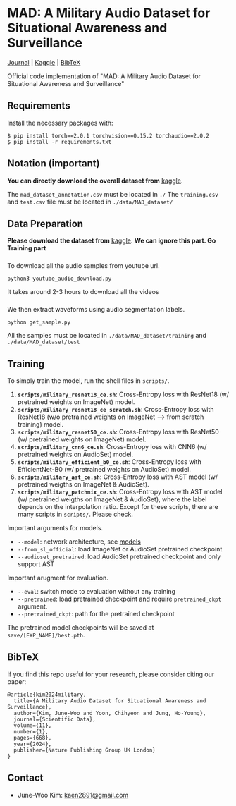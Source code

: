 # MAD: A Military Audio Dataset for Situational Awareness and Surveillance
[Journal](https://www.nature.com/articles/s41597-024-03511-w) | [Kaggle](https://www.kaggle.com/datasets/junewookim/mad-dataset-military-audio-dataset) | [BibTeX](#bibtex)


Official code implementation of "MAD: A Military Audio Dataset for Situational Awareness and Surveillance"

## Requirements
Install the necessary packages with: 
```
$ pip install torch==2.0.1 torchvision==0.15.2 torchaudio==2.0.2
$ pip install -r requirements.txt
```

## Notation (important)
**You can directly download the overall dataset from** [kaggle](https://www.kaggle.com/datasets/junewookim/mad-dataset-military-audio-dataset).

The `mad_dataset_annotation.csv` must be located in `./`
The `training.csv` and `test.csv` file must be located in `./data/MAD_dataset/`


## Data Preparation 
**Please download the dataset from** [kaggle](https://www.kaggle.com/datasets/junewookim/mad-dataset-military-audio-dataset). **We can ignore this part. Go Training part**

###
To download all the audio samples from youtube url.

```
python3 youtube_audio_download.py
```
It takes around 2-3 hours to download all the videos

###
We then extract waveforms using audio segmentation labels.
```
python get_sample.py
```
All the samples must be located in `./data/MAD_dataset/training` and `./data/MAD_dataset/test`


## Training 
To simply train the model, run the shell files in `scripts/`.    
1. **`scripts/military_resnet18_ce.sh`**: Cross-Entropy loss with ResNet18 (w/ pretrained weights on ImageNet) model.
2. **`scripts/military_resnet18_ce_scratch.sh`**: Cross-Entropy loss with ResNet18 (w/o pretrained weights on ImageNet --> from scratch training) model.
3. **`scripts/military_resnet50_ce.sh`**: Cross-Entropy loss with ResNet50 (w/ pretrained weights on ImageNet) model.
4. **`scripts/military_cnn6_ce.sh`**: Cross-Entropy loss with CNN6 (w/ pretrained weights on AudioSet) model.
5. **`scripts/military_efficient_b0_ce.sh`**: Cross-Entropy loss with EfficientNet-B0 (w/ pretrained weights on AudioSet) model.
6. **`scripts/military_ast_ce.sh`**: Cross-Entropy loss with AST model (w/ pretrained weigths on ImageNet & AudioSet).
7. **`scripts/military_patchmix_ce.sh`**: Cross-Entropy loss with AST model (w/ pretrained weigths on ImageNet & AudioSet), where the label depends on the interpolation ratio.
Except for these scripts, there are many scripts in `scripts/`. Please check.

Important arguments for models.
- `--model`: network architecture, see [models](models/)
- `--from_sl_official`: load ImageNet or AudioSet pretrained checkpoint
- `--audioset_pretrained`: load AudioSet pretrained checkpoint and only support AST

Important arugment for evaluation.
- `--eval`: switch mode to evaluation without any training
- `--pretrained`: load pretrained checkpoint and require `pretrained_ckpt` argument.
- `--pretrained_ckpt`: path for the pretrained checkpoint

The pretrained model checkpoints will be saved at `save/[EXP_NAME]/best.pth`.     

## BibTeX
If you find this repo useful for your research, please consider citing our paper:

```
@article{kim2024military,
  title={A Military Audio Dataset for Situational Awareness and Surveillance},
  author={Kim, June-Woo and Yoon, Chihyeon and Jung, Ho-Young},
  journal={Scientific Data},
  volume={11},
  number={1},
  pages={668},
  year={2024},
  publisher={Nature Publishing Group UK London}
}
```

## Contact
- June-Woo Kim: kaen2891@gmail.com
